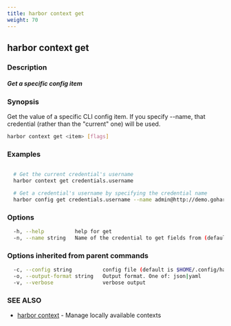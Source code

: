 ```yaml
---
title: harbor context get
weight: 70
---
```

## harbor context get

### Description

##### Get a specific config item

### Synopsis

Get the value of a specific CLI config item.
If you specify --name, that credential (rather than the "current" one) will be used.

```sh
harbor context get <item> [flags]
```

### Examples

```sh

  # Get the current credential's username
  harbor context get credentials.username

  # Get a credential's username by specifying the credential name
  harbor config get credentials.username --name admin@http://demo.goharbor.io

```

### Options

```sh
  -h, --help          help for get
  -n, --name string   Name of the credential to get fields from (default: the current credential)
```

### Options inherited from parent commands

```sh
  -c, --config string          config file (default is $HOME/.config/harbor-cli/config.yaml)
  -o, --output-format string   Output format. One of: json|yaml
  -v, --verbose                verbose output
```

### SEE ALSO

* [harbor context](harbor-context.md)	 - Manage locally available contexts

